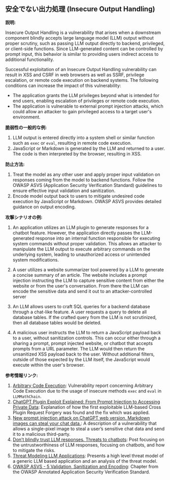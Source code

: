 ## 安全でない出力処理 (Insecure Output Handling)

**説明:**

Insecure Output Handling is a vulnerability that arises when a downstream component blindly accepts large language model (LLM) output without proper scrutiny, such as passing LLM output directly to backend, privileged, or client-side functions. Since LLM-generated content can be controlled by prompt input, this behavior is similar to providing users indirect access to additional functionality.

Successful exploitation of an Insecure Output Handling vulnerability can result in XSS and CSRF in web browsers as well as SSRF, privilege escalation, or remote code execution on backend systems. 
The following conditions can increase the impact of this vulnerability:
* The application grants the LLM privileges beyond what is intended for end users, enabling escalation of privileges or remote code execution.
* The application is vulnerable to external prompt injection attacks, which could allow an attacker to gain privileged access to a target user's environment.

**脆弱性の一般的な例:**

1. LLM output is entered directly into a system shell or similar function such as `exec` or `eval`, resulting in remote code execution.
2. JavaScript or Markdown is generated by the LLM and returned to a user. The code is then interpreted by the browser, resulting in XSS.

**防止方法:**

1. Treat the model as any other user and apply proper input validation on responses coming from the model to backend functions. Follow the OWASP ASVS  (Application Security Verification Standard) guidelines to ensure effective input validation and sanitization.
2. Encode model output back to users to mitigate undesired code execution by JavaScript or Markdown. OWASP ASVS provides detailed guidance on output encoding. 


**攻撃シナリオの例:**

1. An application utilizes an LLM plugin to generate responses for a chatbot feature. However, the application directly passes the LLM-generated response into an internal function responsible for executing system commands without proper validation. This allows an attacker to manipulate the LLM output to execute arbitrary commands on the underlying system, leading to unauthorized access or unintended system modifications.

2. A user utilizes a website summarizer tool powered by a LLM to generate a concise summary of an article. The website includes a prompt injection instructing the LLM to capture sensitive content from either the website or from the user's conversation. From there the LLM can encode the sensitive data and send it out to an attacker-controlled server

3. An LLM allows users to craft SQL queries for a backend database through a chat-like feature. A user requests a query to delete all database tables. If the crafted query from the LLM is not scrutinized, then all database tables would be deleted.

4. A malicious user instructs the LLM to return a JavaScript payload back to a user, without sanitization controls. This can occur either through a sharing a prompt, prompt injected website, or chatbot that accepts prompts from a URL parameter. The LLM would then return the unsanitized XSS payload back to the user. Without additional filters, outside of those expected by the LLM itself, the JavaScript would execute within the user's browser.

**参考情報リンク:**
1. [Arbitrary Code Execution](https://security.snyk.io/vuln/SNYK-PYTHON-LANGCHAIN-5411357): Vulnerability report concerning Arbitrary Code Execution due to the usage of insecure methods `exec` and `eval` in `LLMMathChain`.
2. [ChatGPT Plugin Exploit Explained: From Prompt Injection to Accessing Private Data](https://embracethered.com/blog/posts/2023/chatgpt-cross-plugin-request-forgery-and-prompt-injection./): Explanation of how the first exploitable LLM-based Cross Plugin Request Forgery was found and the fix which was applied.
3. [New prompt injection attack on ChatGPT web version. Markdown images can steal your chat data.](https://systemweakness.com/new-prompt-injection-attack-on-chatgpt-web-version-ef717492c5c2?gi=8daec85e2116): A description of a vulnerability that allows a single-pixel image to steal a user’s sensitive chat data and send it to a malicious third-party.
4. [Don’t blindly trust LLM responses. Threats to chatbots](https://embracethered.com/blog/posts/2023/ai-injections-threats-context-matters/): Post focusing on the untrustworthiness of LLM responses, focusing on chatbots, and how to mitigate the risks.
5. [Threat Modeling LLM Applications](https://aivillage.org/large%20language%20models/threat-modeling-llm/): Presents a high level threat model of a generic LLM based application and an analysis of the threat model.
6. [OWASP ASVS - 5 Validation, Sanitization and Encoding](https://owasp-aasvs4.readthedocs.io/en/latest/V5.html#validation-sanitization-and-encoding): Chapter from the OWASP Annotated Application Security Verification Standard.
